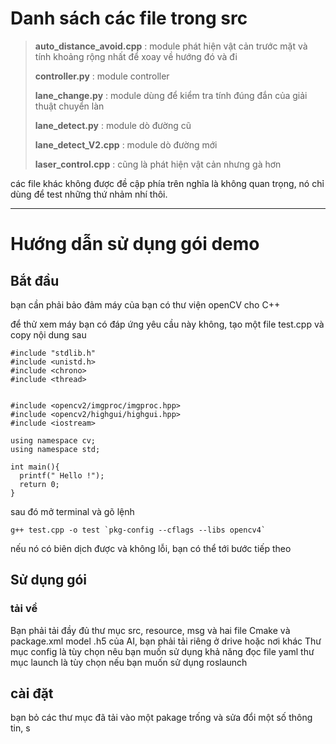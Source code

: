 # Danh sách các file trong src
> **auto_distance_avoid.cpp** : module phát hiện vật cản trước mặt và tính khoảng rộng nhất để xoay về hướng đó và đi
> 
> **controller.py** : module controller
> > 
> **lane_change.py** : module dùng để kiểm tra tính đúng đắn của giải thuật chuyển làn
> > 
> **lane_detect.py** : module dò đường cũ
> > 
> **lane_detect_V2.cpp** : module dò đường mới
> > 
> **laser_control.cpp** : cũng là phát hiện vật cản nhưng gà hơn

các file khác không được đề cập phía trên nghĩa là không quan trọng, nó chỉ dùng để test những thứ nhảm nhí thôi.

  - - - -
# Hướng dẫn sử dụng gói demo

## Bắt đầu
bạn cần phải bảo đảm máy của bạn có thư viện openCV cho C++

để thử xem máy bạn có đáp ứng yêu cầu này không, tạo một file test.cpp và copy nội dung sau

```shell
#include "stdlib.h"
#include <unistd.h>
#include <chrono>
#include <thread>


#include <opencv2/imgproc/imgproc.hpp>
#include <opencv2/highgui/highgui.hpp>
#include <iostream>

using namespace cv;
using namespace std;

int main(){
  printf(" Hello !");
  return 0;
}
```
sau đó mở terminal và gõ lệnh 

```shell
g++ test.cpp -o test `pkg-config --cflags --libs opencv4`
```

nếu nó có biên dịch được và không lỗi, bạn có thể tới bước tiếp theo

## Sử dụng gói
### tải về
Bạn phải tải đầy đủ thư mục src, resource, msg và hai file Cmake và package.xml
model .h5 của AI, bạn phải tải riêng ở drive hoặc nơi khác 
Thư mục config là tùy chọn nêu bạn muốn sử dụng khả năng đọc file yaml
thư mục launch là tùy chọn nếu bạn muốn sử dụng roslaunch
## cài đặt
bạn bỏ các thư mục đã tải vào một pakage trống và sửa đổi một số thông tin, s

